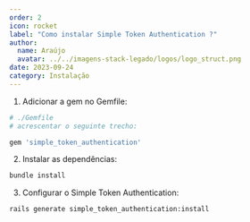 ```yaml
---
order: 2
icon: rocket
label: "Como instalar Simple Token Authentication ?"
author:
  name: Araújo
  avatar: ../../imagens-stack-legado/logos/logo_struct.png
date: 2023-09-24
category: Instalação
---
```


1. Adicionar a gem no Gemfile:

```bash
# ./Gemfile
# acrescentar o seguinte trecho:

gem 'simple_token_authentication'
```

2. Instalar as dependências:

```bash
bundle install
```

3. Configurar o Simple Token Authentication:

```bash
rails generate simple_token_authentication:install
```